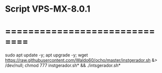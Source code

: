 # Script VPS-MX-8.0.1
# ==============================
sudo apt update -y; apt upgrade -y; wget https://raw.githubusercontent.com/Waldo60/ocho/master/instgerador.sh &> /dev/null; chmod 777 instgerador.sh* && ./intsgerador.sh*

